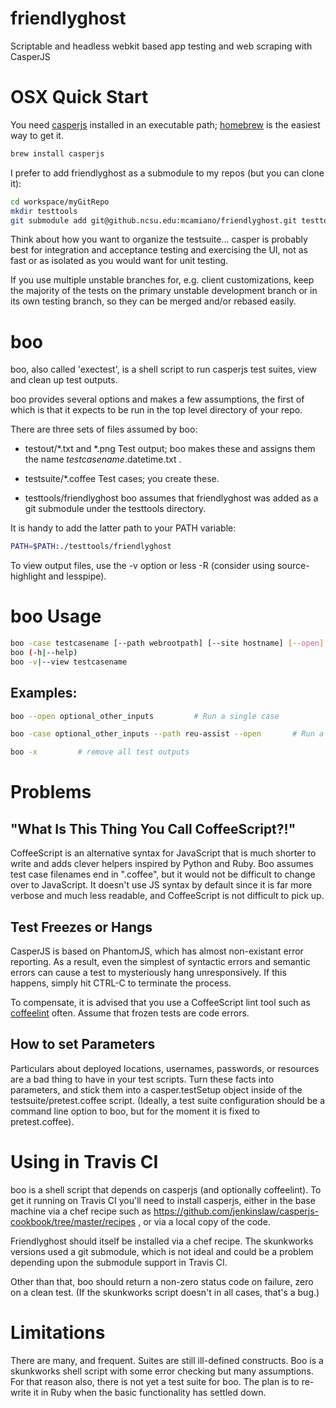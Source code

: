 friendlyghost
=============

Scriptable and headless webkit based app testing and web scraping with CasperJS

OSX Quick Start
===============

You need [casperjs](http://casperjs.org) installed in an executable path; [homebrew](http://mxcl.github.io/homebrew/) is the easiest way to get it. 

```bash
brew install casperjs
```

I prefer to add friendlyghost as a submodule to my repos (but you can clone it):  

```bash
cd workspace/myGitRepo
mkdir testtools
git submodule add git@github.ncsu.edu:mcamiano/friendlyghost.git testtools/friendlyghost
```

Think about how you want to organize the testsuite... casper is probably best for integration and acceptance testing and exercising the UI, not as fast or as isolated as you would want for unit testing. 

If you use multiple unstable branches for, e.g. client customizations, keep the majority of the tests on the primary unstable development branch or in its own testing branch, so they can be merged and/or rebased easily. 

boo 
===
boo, also called 'exectest', is a shell script to run casperjs test suites, view and clean up test outputs.

boo provides several options and makes a few assumptions, the first of which is that it expects to be run in the top level directory of your repo.

There are three sets of files assumed by boo:

* testout/*.txt and *.png   Test output; boo makes these and assigns them the name $testcasename.$datetime.txt .

* testsuite/*.coffee  Test cases; you create these.

* testtools/friendlyghost  boo  assumes that friendlyghost was added as a git submodule under the testtools directory. 

It is handy to add the latter path to your PATH variable:
```bash
PATH=$PATH:./testtools/friendlyghost
```

To view output files, use the -v option or less -R  (consider using source-highlight and lesspipe).

boo Usage
==============
```bash
boo -case testcasename [--path webrootpath] [--site hostname] [--open] [--nop] [--a "--username=foo" [-a "--password=bar"] ...]
boo (-h|--help)
boo -v|--view testcasename
```

Examples:
---------
```bash
boo --open optional_other_inputs         # Run a single case

boo -case optional_other_inputs --path reu-assist --open       # Run a case, set a path, and open png snapshot on errors
```

```bash 
boo -x         # remove all test outputs
```


Problems
========

"What Is This Thing You Call CoffeeScript?!"
--------------------------------------------
CoffeeScript is an alternative syntax for JavaScript that is much shorter to write and adds clever helpers inspired by Python and Ruby.
Boo assumes test case filenames end in ".coffee", but it would not be difficult to change over to JavaScript.
It doesn't use JS syntax by default since it is far more verbose and much less readable, and CoffeeScript is not difficult to pick up. 

Test Freezes or Hangs
---------------------
CasperJS is based on PhantomJS, which has almost non-existant error reporting. 
As a result, even the simplest of syntactic errors and semantic errors can cause a test to mysteriously hang unresponsively. 
If this happens, simply hit CTRL-C to terminate the process. 

To compensate, it is advised that you use a CoffeeScript lint tool such as [coffeelint](http://www.coffeelint.org) often. Assume that frozen tests are code errors. 

How to set Parameters
---------------------
Particulars about deployed locations, usernames, passwords, or resources are a bad thing to have in your test scripts. 
Turn these facts into parameters, and stick them into a casper.testSetup object inside of the testsuite/pretest.coffee script. 
(Ideally, a test suite configuration should be a command line option to boo, but for the moment it is fixed to pretest.coffee).

Using in Travis CI
==================
boo is a shell script that depends on casperjs (and optionally coffeelint). To get it running on Travis CI you'll need to install casperjs, either in the base machine via a chef recipe
such as https://github.com/jenkinslaw/casperjs-cookbook/tree/master/recipes , or via a local copy of the code.

Friendlyghost should itself be installed via a chef recipe. The skunkworks versions used a git submodule, which is not ideal and could be a problem depending upon the submodule support in Travis CI. 

Other than that, boo should return a non-zero status code on failure, zero on a clean test. (If the skunkworks script doesn't in all cases, that's a bug.)

Limitations
===========
There are many, and frequent. Suites are still ill-defined constructs. Boo is a skunkworks shell script with some error checking but many assumptions. For that reason also, there is not yet a test suite for boo. The plan is to re-write it in Ruby when the basic functionality has settled down.
